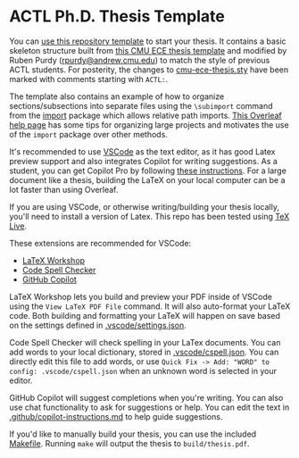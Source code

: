 # ACTL Ph.D. Thesis Template

You can [use this repository template](https://docs.github.com/en/repositories/creating-and-managing-repositories/creating-a-repository-from-a-template) to start your thesis. It contains a basic skeleton structure built from [this CMU ECE thesis template](https://github.com/vzaliva/cmu-ece-thesis-template) and modified by Ruben Purdy (rpurdy@andrew.cmu.edu) to match the style of previous ACTL students. For posterity, the changes to [cmu-ece-thesis.sty](/cmu-ece-thesis.sty) have been marked with comments starting with `ACTL:`.

The template also contains an example of how to organize sections/subsections into separate files using the `\subimport` command from the [import](https://ctan.org/pkg/import) package which allows relative path imports. [This Overleaf help page](https://www.overleaf.com/learn/latex/Management_in_a_large_project) has some tips for organizing large projects and motivates the use of the `import` package over other methods.

It's recommended to use [VSCode](https://code.visualstudio.com) as the text editor, as it has good Latex preview support and also integrates Copilot for writing suggestions. As a student, you can get Copilot Pro by following [these instructions](https://docs.github.com/en/copilot/managing-copilot/managing-copilot-as-an-individual-subscriber/getting-started-with-copilot-on-your-personal-account/getting-free-access-to-copilot-pro-as-a-student-teacher-or-maintainer). For a large document like a thesis, building the LaTeX on your local computer can be a lot faster than using Overleaf.

If you are using VSCode, or otherwise writing/building your thesis locally, you'll need to install a version of Latex. This repo has been tested using [TeX Live](https://www.tug.org/texlive/).

These extensions are recommended for VSCode:
- [LaTeX Workshop](https://marketplace.visualstudio.com/items?itemName=James-Yu.latex-workshop)
- [Code Spell Checker](https://marketplace.visualstudio.com/items?itemName=streetsidesoftware.code-spell-checker)
- [GitHub Copilot](https://marketplace.visualstudio.com/items?itemName=GitHub.copilot)

LaTeX Workshop lets you build and preview your PDF inside of VSCode using the `View LaTeX PDF File` command. It will also auto-format your LaTeX code. Both building and formatting your LaTeX will happen on save based on the settings defined in [.vscode/settings.json](/.vscode/settings.json). 

Code Spell Checker will check spelling in your LaTex documents. You can add words to your local dictionary, stored in [.vscode/cspell.json](/.vscode/cspell.json). You can directly edit this file to add words, or use `Quick Fix -> Add: "WORD" to config: .vscode/cspell.json` when an unknown word is selected in your editor.

GitHub Copilot will suggest completions when you're writing. You can also use chat functionality to ask for suggestions or help. You can edit the text in [.github/copilot-instructions.md](/.github/copilot-instructions.md) to help guide suggestions.

If you'd like to manually build your thesis, you can use the included [Makefile](/Makefile). Running `make` will output the thesis to `build/thesis.pdf`.

